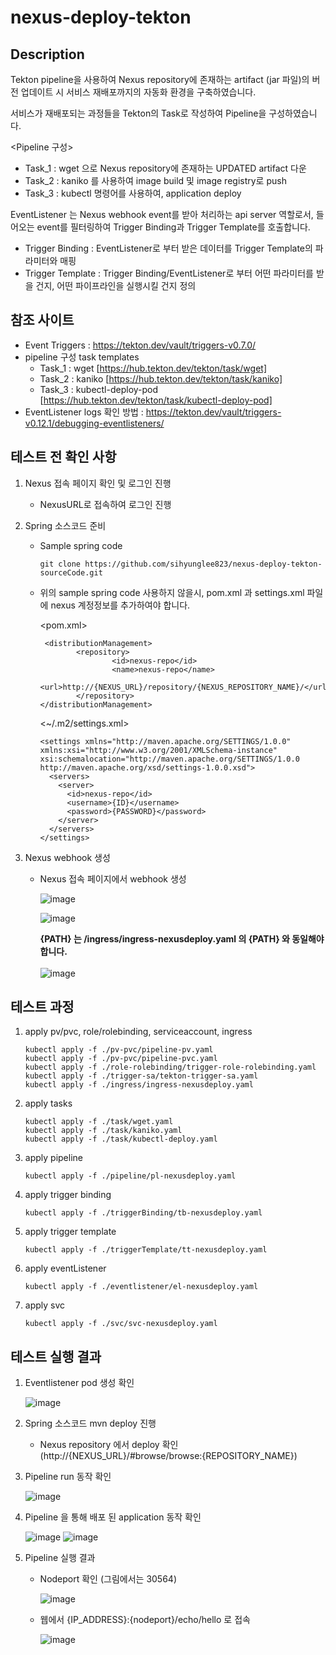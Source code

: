 # nexus-deploy-tekton

## Description
Tekton pipeline을 사용하여 Nexus repository에 존재하는 artifact (jar 파일)의 버전 업데이트 시 서비스 재배포까지의 자동화 환경을 구축하였습니다. 

서비스가 재배포되는 과정들을 Tekton의 Task로 작성하여 Pipeline을 구성하였습니다.

<Pipeline 구성>
- Task_1 : wget 으로 Nexus repository에 존재하는 UPDATED artifact 다운
- Task_2 : kaniko 를 사용하여 image build 및 image registry로 push
- Task_3 : kubectl 명령어를 사용하여, application deploy 

 EventListener 는 Nexus webhook event를 받아 처리하는 api server 역할로서, 들어오는 event를 필터링하여 Trigger Binding과 Trigger Template를 호출합니다.
 
 - Trigger Binding : EventListener로 부터 받은 데이터를 Trigger Template의 파라미터와 매핑
 - Trigger Template : Trigger Binding/EventListener로 부터 어떤 파라미터를 받을 건지, 어떤 파이프라인을 실행시킬 건지 정의 

## 참조 사이트
- Event Triggers : https://tekton.dev/vault/triggers-v0.7.0/
- pipeline 구성 task templates
    - Task_1 : wget [https://hub.tekton.dev/tekton/task/wget]
    - Task_2 : kaniko [https://hub.tekton.dev/tekton/task/kaniko]
    - Task_3 : kubectl-deploy-pod [https://hub.tekton.dev/tekton/task/kubectl-deploy-pod]
- EventListener logs 확인 방법 : https://tekton.dev/vault/triggers-v0.12.1/debugging-eventlisteners/

## 테스트 전 확인 사항
1. Nexus 접속 페이지 확인 및 로그인 진행 
    - NexusURL로 접속하여 로그인 진행
2. Spring 소스코드 준비
    - Sample spring code
        ```
        git clone https://github.com/sihyunglee823/nexus-deploy-tekton-sourceCode.git
        ```
    - 위의 sample spring code 사용하지 않을시, pom.xml 과 settings.xml 파일에 nexus 계정정보를 추가하여야 합니다.
    
        <pom.xml>
        ```
         <distributionManagement>
                <repository>
                        <id>nexus-repo</id>
                        <name>nexus-repo</name>
                        <url>http://{NEXUS_URL}/repository/{NEXUS_REPOSITORY_NAME}/</url>
                </repository>
        </distributionManagement>
        ```
        
        <~/.m2/settings.xml>
        ```
        <settings xmlns="http://maven.apache.org/SETTINGS/1.0.0" xmlns:xsi="http://www.w3.org/2001/XMLSchema-instance" xsi:schemalocation="http://maven.apache.org/SETTINGS/1.0.0 http://maven.apache.org/xsd/settings-1.0.0.xsd">
          <servers>
            <server>
              <id>nexus-repo</id>
              <username>{ID}</username>
              <password>{PASSWORD}</password>
            </server>
          </servers>
        </settings>
        ```
3. Nexus webhook 생성

    - Nexus 접속 페이지에서 webhook 생성
    
        ![image](/figure/nexus_page.png)
        
        ![image](/figure/nexus_webhook_1.png)
        
        **{PATH} 는 /ingress/ingress-nexusdeploy.yaml 의 {PATH} 와 동일해야 합니다.**
        <br></br>
        ![image](/figure/nexus_webhook.png)

## 테스트 과정
1. apply pv/pvc, role/rolebinding, serviceaccount, ingress
    ```
    kubectl apply -f ./pv-pvc/pipeline-pv.yaml
    kubectl apply -f ./pv-pvc/pipeline-pvc.yaml
    kubectl apply -f ./role-rolebinding/trigger-role-rolebinding.yaml
    kubectl apply -f ./trigger-sa/tekton-trigger-sa.yaml
    kubectl apply -f ./ingress/ingress-nexusdeploy.yaml
    ```
2. apply tasks
    ```
    kubectl apply -f ./task/wget.yaml
    kubectl apply -f ./task/kaniko.yaml
    kubectl apply -f ./task/kubectl-deploy.yaml
    ```
3. apply pipeline
    ```
    kubectl apply -f ./pipeline/pl-nexusdeploy.yaml
    ```
4. apply trigger binding
    ```
    kubectl apply -f ./triggerBinding/tb-nexusdeploy.yaml
    ```
5. apply trigger template
    ```
    kubectl apply -f ./triggerTemplate/tt-nexusdeploy.yaml
    ```
6. apply eventListener
    ```
    kubectl apply -f ./eventlistener/el-nexusdeploy.yaml
    ```
7. apply svc
    ```
    kubectl apply -f ./svc/svc-nexusdeploy.yaml
    ```
## 테스트 실행 결과
1. Eventlistener pod 생성 확인

    ![image](/figure/kubectl_pod_before_deploy.png)

2. Spring 소스코드 mvn deploy 진행
    - Nexus repository 에서 deploy 확인 (http://{NEXUS_URL}/#browse/browse:{REPOSITORY_NAME})

3. Pipeline run 동작 확인

    ![image](/figure/kubectl_pod_after_deploy.png)

4. Pipeline 을 통해 배포 된 application 동작 확인

    ![image](/figure/kubectl_check_createdApp.png)
    ![image](/figure/kubectl_logs_echomaven.png)

5. Pipeline 실행 결과
    - Nodeport 확인 (그림에서는 30564)

        ![image](/figure/kubectl_get_svc.png)

    - 웹에서 {IP_ADDRESS}:{nodeport}/echo/hello 로 접속
    
        ![image](/figure/result.png)
